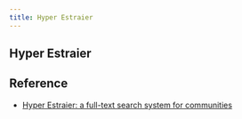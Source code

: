 ```yaml
---
title: Hyper Estraier
---
```


## Hyper Estraier


## Reference
* [Hyper Estraier: a full-text search system for communities](http://fallabs.com/hyperestraier/)
